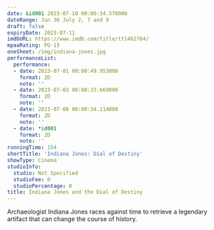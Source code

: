 ```yaml
---
date: &id001 2023-07-10 00:00:34.578000
dateRange: Jun 30 July 2, 7 and 9
draft: false
expiryDate: 2023-07-11
imdbURL: https://www.imdb.com/title/tt1462764/
mpaaRating: PG-13
oneSheet: /img/indiana-jones.jpg
performanceList:
  performance:
  - date: 2023-07-01 00:00:49.953000
    format: 2D
    note: ''
  - date: 2023-07-03 00:00:33.669000
    format: 2D
    note: ''
  - date: 2023-07-08 00:00:34.114000
    format: 2D
    note: ''
  - date: *id001
    format: 2D
    note: ''
runningTime: 154
shortTitle: 'Indiana Jones: Dial of Destiny'
showType: Cinema
studioInfo:
  studio: Not Specified
  studioFee: 0
  studioPercentage: 0
title: Indiana Jones and the Dial of Destiny
---
```


Archaeologist Indiana Jones races against time to retrieve a legendary artifact that can change the course of history.